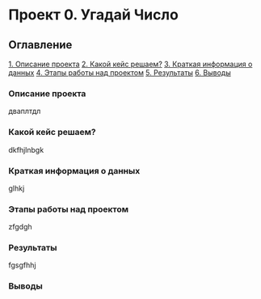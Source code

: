 # Проект 0. Угадай Число

## Оглавление
[1. Описание проекта](https://github.com/BitsToByte/Subspace/tree/main/Project_0/README.md#Описание-проекта)
[2. Какой кейс решаем?](https://github.com/BitsToByte/Subspace/tree/main/Project_0/README.md#Какой-кейс-решаем?)
[3. Краткая информация о данных](https://github.com/BitsToByte/Subspace/tree/main/Project_0/README.md#Краткая-информация-о-данных)
[4. Этапы работы над проектом](https://github.com/BitsToByte/Subspace/tree/main/Project_0/README.md#Этапы-работы-над-проектом)
[5. Результаты](https://github.com/BitsToByte/Subspace/tree/main/Project_0/README.md#Результаты)
[6. Выводы](https://github.com/BitsToByte/Subspace/tree/main/Project_0/README.md#Выводы)

### Описание проекта
дваплтдл
### Какой кейс решаем?
dkfhjlnbgk
### Краткая информация о данных
glhkj
### Этапы работы над проектом
zfgdgh
### Результаты
fgsgfhhj
### Выводы